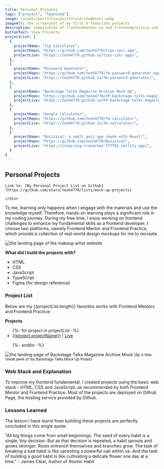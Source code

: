 ```yaml
---
title: Personal Projects
tags: ["project", "featured"]
image: /assets/portfolio/portfolio2/thumbnail.webp
imageAlt: the screenshot of my first 5 favorites projects
description: Compilation of frontendmentor.io and frontendpractice.com challenges coded by me ʕ•́ᴥ•̀ʔっ♡
buttonText: View Projects
projectList: [
  {
    projectName: "Tip Calculator",
    projectRepo: "https://github.com/teoh4770/tips-calc-app",
    projectLive: "https://teoh4770.github.io/tips-calc-app/",
  },
  {
    projectName: "Password Generator",
    projectRepo: "https://github.com/teoh4770/fm-password-generator-app",
    projectLive: "https://teoh4770.github.io/fm-password-generator/",
  },
  {
    projectName: "Backstage Talks Magazine Archive Mock Up",
    projectRepo: "https://github.com/teoh4770/FP-backstage-talks-magazine-archive-mock-up",
    projectLive: "https://teoh4770.github.io/FP-backstage-talks-magazine-archive-mock-up/",
  },
  {
    projectName: "Google Calculator",
    projectRepo: "https://github.com/teoh4770/fm-calculator",
    projectLive: "https://teoh4770.github.io/fm-calculator/",
  },
  {
    projectName: "Quizzical: a small quiz app (made with React)",
    projectRepo: "https://github.com/teoh4770/Quizzical",
    projectLive: "https://inspiring-cranachan-7f7f91.netlify.app/",
  }
]
---
```


<article class="portfolio-page container">

## Personal Projects

<div class="wrapper" markdown="1">

  <div class="portfolio-page__links" markdown="1">

    Link to: [My Personal Project List on Github](https://github.com/stars/teoh4770/lists/mock-up-projects)  

    </div> 

  To me, learning only happens when I engage with the materials and use the knowledge myself. Therefore, hands-on learning plays a significant role in my coding journey. During my free time, I enjoy working on frontend challenges to enhance my fundamental skills as a frontend developer. I choose two platforms, namely Frontend Mentor and Frontend Practice, which provide a collection of real-world design mockups for me to recreate.

  <img src="/assets/portfolio/portfolio2/image1.webp" alt="the landing page of the makeup artist website">

  **What did I build the projects with?**
  - HTML
  - CSS
  - JavaScript
  - TypeScript
  - Figma (for design reference)
</div>

### Project List
<div class="wrapper" markdown="1">  
  
  Below are my {{projectList.length}} favorites works with Frontend Mentors and Frontend Practice:

  **Projects**

  <ul>
  {%- for project in projectList -%}  

  <li>
    <a href="{{project.projectRepo}}" target="_blank">{{project.projectName}}</a> 
    | 
    <a href="{{project.projectLive}}" target="_blank">Live</a></li>

  {%- endfor -%}
  </ul>



<img src="/assets/portfolio/portfolio2/image2.webp" alt="the landing page of Backstage Talks Magazine Archive Mock Up">
<small>A little sneak peek of my Backstage Talks Mock Up Project</small>
</div>

### Web Stack and Explanation
<div class="wrapper" markdown="1">
  To improve my frontend fundamental, I created projects using the basic web stack - HTML, CSS and JavaScript, as recommended by both Frontend Mentor and Frontend Practice. Most of the projects are deployed on Github Page, the hosting service provided by Github.
</div>

### Lessons Learned
<div class="wrapper" markdown="1">
  The lesson I have learnt from building these projects are perfectly concluded in this single quote:

  "All big things come from small beginnings. The seed of every habit is a single, tiny decision. But as that decision is repeated, a habit sprouts and grows stronger. Roots entrench themselves and branches grow. The task of breaking a bad habit is like uprooting a powerful oak within us. And the task of building a good habit is like cultivating a delicate flower one day at a time." - James Clear, Author of Atomic Habit
</div>

</article>
